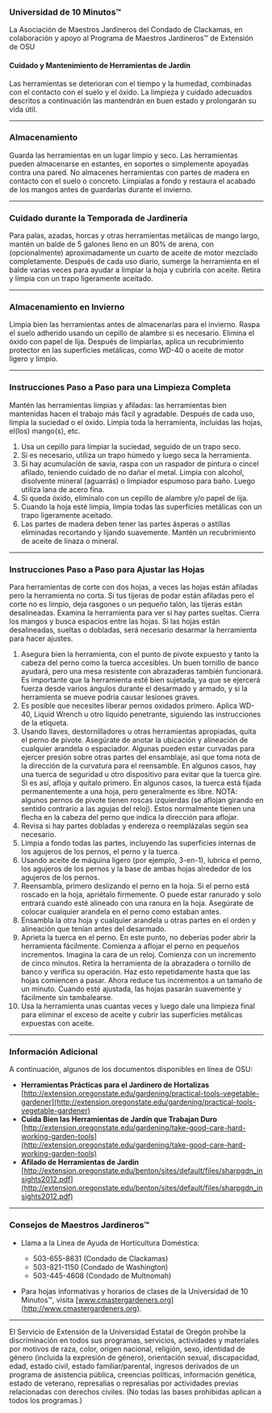 ### Universidad de 10 Minutos™  
La Asociación de Maestros Jardineros del Condado de Clackamas, en colaboración y apoyo al Programa de Maestros Jardineros™ de Extensión de OSU  

#### Cuidado y Mantenimiento de Herramientas de Jardín  

Las herramientas se deterioran con el tiempo y la humedad, combinadas con el contacto con el suelo y el óxido. La limpieza y cuidado adecuados descritos a continuación las mantendrán en buen estado y prolongarán su vida útil.  

---

### Almacenamiento  

Guarda las herramientas en un lugar limpio y seco. Las herramientas pueden almacenarse en estantes, en soportes o simplemente apoyadas contra una pared. No almacenes herramientas con partes de madera en contacto con el suelo o concreto. Límpialas a fondo y restaura el acabado de los mangos antes de guardarlas durante el invierno.  

---

### Cuidado durante la Temporada de Jardinería  

Para palas, azadas, horcas y otras herramientas metálicas de mango largo, mantén un balde de 5 galones lleno en un 80% de arena, con (opcionalmente) aproximadamente un cuarto de aceite de motor mezclado completamente. Después de cada uso diario, sumerge la herramienta en el balde varias veces para ayudar a limpiar la hoja y cubrirla con aceite. Retira y limpia con un trapo ligeramente aceitado.  

---

### Almacenamiento en Invierno  

Limpia bien las herramientas antes de almacenarlas para el invierno. Raspa el suelo adherido usando un cepillo de alambre si es necesario. Elimina el óxido con papel de lija. Después de limpiarlas, aplica un recubrimiento protector en las superficies metálicas, como WD-40 o aceite de motor ligero y limpio.  

---

### Instrucciones Paso a Paso para una Limpieza Completa  

Mantén las herramientas limpias y afiladas: las herramientas bien mantenidas hacen el trabajo más fácil y agradable. Después de cada uso, limpia la suciedad o el óxido. Limpia toda la herramienta, incluidas las hojas, el(los) mango(s), etc.  

1. Usa un cepillo para limpiar la suciedad, seguido de un trapo seco.  
2. Si es necesario, utiliza un trapo húmedo y luego seca la herramienta.  
3. Si hay acumulación de savia, raspa con un raspador de pintura o cincel afilado, teniendo cuidado de no dañar el metal. Limpia con alcohol, disolvente mineral (aguarrás) o limpiador espumoso para baño. Luego utiliza lana de acero fina.  
4. Si queda óxido, elimínalo con un cepillo de alambre y/o papel de lija.  
5. Cuando la hoja esté limpia, limpia todas las superficies metálicas con un trapo ligeramente aceitado.  
6. Las partes de madera deben tener las partes ásperas o astillas eliminadas recortando y lijando suavemente. Mantén un recubrimiento de aceite de linaza o mineral.  

---

### Instrucciones Paso a Paso para Ajustar las Hojas  

Para herramientas de corte con dos hojas, a veces las hojas están afiladas pero la herramienta no corta. Si tus tijeras de podar están afiladas pero el corte no es limpio, deja rasgones o un pequeño talón, las tijeras están desalineadas. Examina la herramienta para ver si hay partes sueltas. Cierra los mangos y busca espacios entre las hojas. Si las hojas están desalineadas, sueltas o dobladas, será necesario desarmar la herramienta para hacer ajustes.  

1. Asegura bien la herramienta, con el punto de pivote expuesto y tanto la cabeza del perno como la tuerca accesibles. Un buen tornillo de banco ayudará, pero una mesa resistente con abrazaderas también funcionará. Es importante que la herramienta esté bien sujetada, ya que se ejercerá fuerza desde varios ángulos durante el desarmado y armado, y si la herramienta se mueve podría causar lesiones graves.  
2. Es posible que necesites liberar pernos oxidados primero. Aplica WD-40, Liquid Wrench u otro líquido penetrante, siguiendo las instrucciones de la etiqueta.  
3. Usando llaves, destornilladores u otras herramientas apropiadas, quita el perno de pivote. Asegúrate de anotar la ubicación y alineación de cualquier arandela o espaciador. Algunas pueden estar curvadas para ejercer presión sobre otras partes del ensamblaje, así que toma nota de la dirección de la curvatura para el reensamble. En algunos casos, hay una tuerca de seguridad u otro dispositivo para evitar que la tuerca gire. Si es así, afloja y quítalo primero. En algunos casos, la tuerca está fijada permanentemente a una hoja, pero generalmente es libre. NOTA: algunos pernos de pivote tienen roscas izquierdas (se aflojan girando en sentido contrario a las agujas del reloj). Estos normalmente tienen una flecha en la cabeza del perno que indica la dirección para aflojar.  
4. Revisa si hay partes dobladas y endereza o reemplázalas según sea necesario.  
5. Limpia a fondo todas las partes, incluyendo las superficies internas de los agujeros de los pernos, el perno y la tuerca.  
6. Usando aceite de máquina ligero (por ejemplo, 3-en-1), lubrica el perno, los agujeros de los pernos y la base de ambas hojas alrededor de los agujeros de los pernos.  
7. Reensambla, primero deslizando el perno en la hoja. Si el perno está roscado en la hoja, apriétalo firmemente. O puede estar ranurado y solo entrará cuando esté alineado con una ranura en la hoja. Asegúrate de colocar cualquier arandela en el perno como estaban antes.  
8. Ensambla la otra hoja y cualquier arandela u otras partes en el orden y alineación que tenían antes del desarmado.  
9. Aprieta la tuerca en el perno. En este punto, no deberías poder abrir la herramienta fácilmente. Comienza a aflojar el perno en pequeños incrementos. Imagina la cara de un reloj. Comienza con un incremento de cinco minutos. Retira la herramienta de la abrazadera o tornillo de banco y verifica su operación. Haz esto repetidamente hasta que las hojas comiencen a pasar. Ahora reduce tus incrementos a un tamaño de un minuto. Cuando esté ajustada, las hojas pasarán suavemente y fácilmente sin tambalearse.  
10. Usa la herramienta unas cuantas veces y luego dale una limpieza final para eliminar el exceso de aceite y cubrir las superficies metálicas expuestas con aceite.  

---

### Información Adicional  

A continuación, algunos de los documentos disponibles en línea de OSU:  
- **Herramientas Prácticas para el Jardinero de Hortalizas**  
  [http://extension.oregonstate.edu/gardening/practical-tools-vegetable-gardener](http://extension.oregonstate.edu/gardening/practical-tools-vegetable-gardener)  
- **Cuida Bien las Herramientas de Jardín que Trabajan Duro**  
  [http://extension.oregonstate.edu/gardening/take-good-care-hard-working-garden-tools](http://extension.oregonstate.edu/gardening/take-good-care-hard-working-garden-tools)  
- **Afilado de Herramientas de Jardín**  
  [http://extension.oregonstate.edu/benton/sites/default/files/sharpgdn_insights2012.pdf](http://extension.oregonstate.edu/benton/sites/default/files/sharpgdn_insights2012.pdf)  

---

### Consejos de Maestros Jardineros™  

- Llama a la Línea de Ayuda de Horticultura Doméstica:  
  - 503-655-8631 (Condado de Clackamas)  
  - 503-821-1150 (Condado de Washington)  
  - 503-445-4608 (Condado de Multnomah)  

- Para hojas informativas y horarios de clases de la Universidad de 10 Minutos™, visita [www.cmastergardeners.org](http://www.cmastergardeners.org).  

---

El Servicio de Extensión de la Universidad Estatal de Oregón prohíbe la discriminación en todos sus programas, servicios, actividades y materiales por motivos de raza, color, origen nacional, religión, sexo, identidad de género (incluida la expresión de género), orientación sexual, discapacidad, edad, estado civil, estado familiar/parental, ingresos derivados de un programa de asistencia pública, creencias políticas, información genética, estado de veterano, represalias o represalias por actividades previas relacionadas con derechos civiles. (No todas las bases prohibidas aplican a todos los programas.)